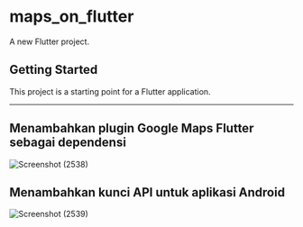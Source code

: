 # maps_on_flutter

A new Flutter project.

## Getting Started

This project is a starting point for a Flutter application.

___

## Menambahkan plugin Google Maps Flutter sebagai dependensi

![Screenshot (2538)](https://user-images.githubusercontent.com/75615789/189568600-dd845f1e-df38-42dc-b490-8df2a6da6ce0.png)

## Menambahkan kunci API untuk aplikasi Android

![Screenshot (2539)](https://user-images.githubusercontent.com/75615789/189570595-34b1cdb3-1019-43e7-abae-d58b14aa792c.png)
